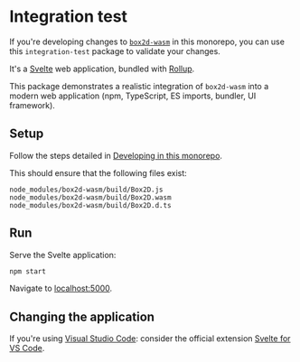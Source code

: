 # Integration test

If you're developing changes to [`box2d-wasm`](../box2d-wasm) in this monorepo, you can use this `integration-test` package to validate your changes.

It's a [Svelte](https://svelte.dev/) web application, bundled with [Rollup](https://rollupjs.org/guide/en/).

This package demonstrates a realistic integration of `box2d-wasm` into a modern web application (npm, TypeScript, ES imports, bundler, UI framework).

## Setup

Follow the steps detailed in [Developing in this monorepo](../#developing-in-this-monorepo).

This should ensure that the following files exist:

```
node_modules/box2d-wasm/build/Box2D.js
node_modules/box2d-wasm/build/Box2D.wasm
node_modules/box2d-wasm/build/Box2D.d.ts
```

## Run

Serve the Svelte application:

```bash
npm start
```

Navigate to [localhost:5000](http://localhost:5000).

## Changing the application

If you're using [Visual Studio Code](https://code.visualstudio.com/): consider the official extension [Svelte for VS Code](https://marketplace.visualstudio.com/items?itemName=svelte.svelte-vscode).